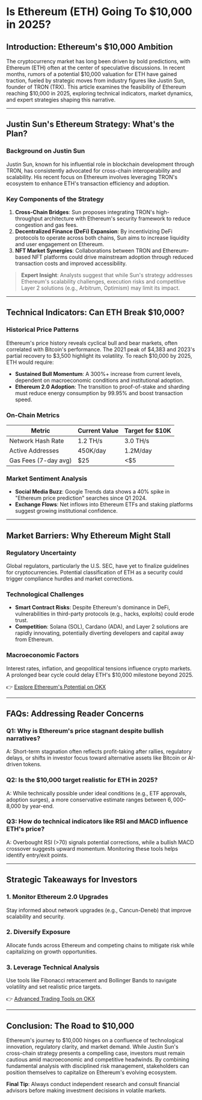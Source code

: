 # Is Ethereum (ETH) Going To $10,000 in 2025?  

## Introduction: Ethereum's $10,000 Ambition  
The cryptocurrency market has long been driven by bold predictions, with Ethereum (ETH) often at the center of speculative discussions. In recent months, rumors of a potential $10,000 valuation for ETH have gained traction, fueled by strategic moves from industry figures like Justin Sun, founder of TRON (TRX). This article examines the feasibility of Ethereum reaching $10,000 in 2025, exploring technical indicators, market dynamics, and expert strategies shaping this narrative.  

---

## Justin Sun's Ethereum Strategy: What's the Plan?  

### Background on Justin Sun  
Justin Sun, known for his influential role in blockchain development through TRON, has consistently advocated for cross-chain interoperability and scalability. His recent focus on Ethereum involves leveraging TRON's ecosystem to enhance ETH's transaction efficiency and adoption.  

### Key Components of the Strategy  
1. **Cross-Chain Bridges**: Sun proposes integrating TRON's high-throughput architecture with Ethereum's security framework to reduce congestion and gas fees.  
2. **Decentralized Finance (DeFi) Expansion**: By incentivizing DeFi protocols to operate across both chains, Sun aims to increase liquidity and user engagement on Ethereum.  
3. **NFT Market Synergies**: Collaborations between TRON and Ethereum-based NFT platforms could drive mainstream adoption through reduced transaction costs and improved accessibility.  

> **Expert Insight**: Analysts suggest that while Sun's strategy addresses Ethereum's scalability challenges, execution risks and competitive Layer 2 solutions (e.g., Arbitrum, Optimism) may limit its impact.  

---

## Technical Indicators: Can ETH Break $10,000?  

### Historical Price Patterns  
Ethereum's price history reveals cyclical bull and bear markets, often correlated with Bitcoin's performance. The 2021 peak of $4,383 and 2023's partial recovery to $3,500 highlight its volatility. To reach $10,000 by 2025, ETH would require:  
- **Sustained Bull Momentum**: A 300%+ increase from current levels, dependent on macroeconomic conditions and institutional adoption.  
- **Ethereum 2.0 Adoption**: The transition to proof-of-stake and sharding must reduce energy consumption by 99.95% and boost transaction speed.  

### On-Chain Metrics  
| Metric               | Current Value | Target for $10K |  
|----------------------|---------------|------------------|  
| Network Hash Rate    | 1.2 TH/s      | 3.0 TH/s         |  
| Active Addresses     | 450K/day      | 1.2M/day         |  
| Gas Fees (7-day avg) | $25           | <$5              |  

### Market Sentiment Analysis  
- **Social Media Buzz**: Google Trends data shows a 40% spike in "Ethereum price prediction" searches since Q1 2024.  
- **Exchange Flows**: Net inflows into Ethereum ETFs and staking platforms suggest growing institutional confidence.  

---

## Market Barriers: Why Ethereum Might Stall  

### Regulatory Uncertainty  
Global regulators, particularly the U.S. SEC, have yet to finalize guidelines for cryptocurrencies. Potential classification of ETH as a security could trigger compliance hurdles and market corrections.  

### Technological Challenges  
- **Smart Contract Risks**: Despite Ethereum's dominance in DeFi, vulnerabilities in third-party protocols (e.g., hacks, exploits) could erode trust.  
- **Competition**: Solana (SOL), Cardano (ADA), and Layer 2 solutions are rapidly innovating, potentially diverting developers and capital away from Ethereum.  

### Macroeconomic Factors  
Interest rates, inflation, and geopolitical tensions influence crypto markets. A prolonged bear cycle could delay ETH's $10,000 milestone beyond 2025.  

👉 [Explore Ethereum's Potential on OKX](https://bit.ly/okx-bonus)  

---

## FAQs: Addressing Reader Concerns  

### **Q1: Why is Ethereum's price stagnant despite bullish narratives?**  
A: Short-term stagnation often reflects profit-taking after rallies, regulatory delays, or shifts in investor focus toward alternative assets like Bitcoin or AI-driven tokens.  

### **Q2: Is the $10,000 target realistic for ETH in 2025?**  
A: While technically possible under ideal conditions (e.g., ETF approvals, adoption surges), a more conservative estimate ranges between $6,000–$8,000 by year-end.  

### **Q3: How do technical indicators like RSI and MACD influence ETH's price?**  
A: Overbought RSI (>70) signals potential corrections, while a bullish MACD crossover suggests upward momentum. Monitoring these tools helps identify entry/exit points.  

---

## Strategic Takeaways for Investors  

### **1. Monitor Ethereum 2.0 Upgrades**  
Stay informed about network upgrades (e.g., Cancun-Deneb) that improve scalability and security.  

### **2. Diversify Exposure**  
Allocate funds across Ethereum and competing chains to mitigate risk while capitalizing on growth opportunities.  

### **3. Leverage Technical Analysis**  
Use tools like Fibonacci retracement and Bollinger Bands to navigate volatility and set realistic price targets.  

👉 [Advanced Trading Tools on OKX](https://bit.ly/okx-bonus)  

---

## Conclusion: The Road to $10,000  

Ethereum's journey to $10,000 hinges on a confluence of technological innovation, regulatory clarity, and market demand. While Justin Sun's cross-chain strategy presents a compelling case, investors must remain cautious amid macroeconomic and competitive headwinds. By combining fundamental analysis with disciplined risk management, stakeholders can position themselves to capitalize on Ethereum's evolving ecosystem.  

**Final Tip**: Always conduct independent research and consult financial advisors before making investment decisions in volatile markets.